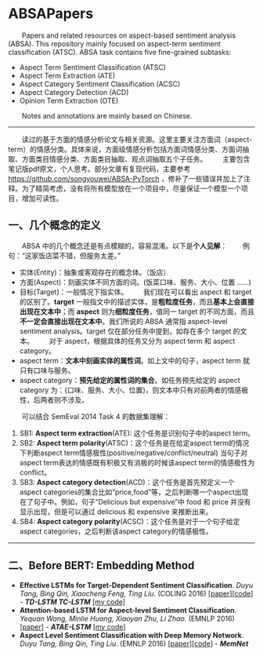 # ABSAPapers
&emsp;&emsp;Papers and related resources on aspect-based sentiment analysis (ABSA). This repository mainly focused on aspect-term sentiment classification (ATSC). ABSA task contains five fine-grained subtasks:
- Aspect Term Sentiment Classification (ATSC)
- Aspect Term Extraction (ATE)
- Aspect Category Sentiment Classification (ACSC)
- Aspect Category Detection (ACD)
- Opinion Term Extraction (OTE)

&emsp;&emsp;Notes and annotations are mainly based on Chinese.

---

&emsp;&emsp;读过的基于方面的情感分析论文与相关资源。这里主要关注方面词（aspect-term）的情感分类。具体来说，方面级情感分析包括方面词情感分类、方面词抽取、方面类目情感分类、方面类目抽取、观点词抽取五个子任务。
&emsp;&emsp;主要包含笔记版pdf原文，个人思考。部分文章有复现代码，主要参考 https://github.com/songyouwei/ABSA-PyTorch ，修补了一些错误并加上了注释。为了精简考虑，没有将所有模型放在一个项目中，尽量保证一个模型一个项目，增加可读性。
## 一、几个概念的定义
&emsp;&emsp;ABSA 中的几个概念还是有点模糊的，容易混淆。以下是**个人见解**：
&emsp;&emsp;例句：“这家饭店菜不错，但服务太差。”

* 实体(Entity)：抽象或客观存在的概念体。（饭店）
* 方面(Aspect)：刻画实体不同方面的词。(饭菜口味、服务、大小、位置 ……)
* 目标(Target)：一般情况下指实体。
&emsp;&emsp;我们现在可以看出 aspect 和 target 的区别了。**target** 一般指文中的描述实体，是**粗粒度任务**，而且**基本上会直接出现在文本中**；而 **aspect** 则为**细粒度任务**，值同一 target 的不同方面，而且**不一定会直接出现在文本中**。我们所说的 ABSA 通常指 aspect-level sentiment analysis。target 仅在部分任务中提到，如存在多个 target 的文本。
&emsp;&emsp;对于 aspect，根据具体的任务又分为 aspect term 和 aspect category。
* aspect term：**文本中刻画实体的属性词**。如上文中的句子，aspect term 就只有口味与服务。
* aspect category：**预先给定的属性词的集合**。如任务预先给定的 aspect category 为：{口味、服务、大小、位置}，则文本中只有对前两者的情感极性，后两者则不涉及。

&emsp;&emsp;可以结合 SemEval 2014 Task 4 的数据集理解：
1. SB1: **Aspect term extraction**(ATE): 这个任务是识别句子中的aspect term。
2. SB2: **Aspect term polarity**(ATSC)：这个任务是在给定aspect term的情况下判断aspect term情感极性(positive/negative/conflict/neutral) 当句子对aspect term表达的情感既有积极又有消极的时候该aspect term的情感极性为conflict。
3. SB3: **Aspect category detection**(ACD)：这个任务是首先预定义一个aspect categories的集合比如“price,food”等，之后判断哪一个aspect出现在了句子中。例如，句子“Delicious but expensive”中 food 和 price 并没有显示出现，但是可以通过 delicious 和 expensive 来推断出来。
4. SB4: **Aspect category polarity**(ACSC)：这个任务是对于一个句子给定aspect categories，之后判断该aspect category的情感极性。

---

## 二、Before BERT: Embedding Method
- **Effective LSTMs for Target-Dependent Sentiment Classification**. *Duyu Tang, Bing Qin, Xiaocheng Feng, Ting Liu*. (COLING 2016) [[paper]](https://www.aclweb.org/anthology/C16-1311)[[code]](https://drive.google.com/drive/folders/17RF8MZs456ov9MDiUYZp0SCGL6LvBQl6) - ***TD-LSTM TC-LSTM***  [[my code]](https://github.com/HJHGJGHHG/NLPPapers/tree/main/ABSA/ABSA)
- **Attention-based LSTM for Aspect-level Sentiment Classification**. *Yequan Wang, Minlie Huang, Xiaoyan Zhu, Li Zhao*. (EMNLP 2016) [[paper]](https://aclweb.org/anthology/D16-1058) - ***ATAE-LSTM***  [[my code]](https://github.com/HJHGJGHHG/NLPPapers/tree/main/ABSA/ABSA)
- **Aspect Level Sentiment Classification with Deep Memory Network**. *Duyu Tang, Bing Qin, Ting Liu*. (EMNLP 2016) [[paper]](https://www.aclweb.org/anthology/D16-1021)[[code]](https://drive.google.com/drive/folders/1Hc886aivHmIzwlawapzbpRdTfPoTyi1U) - ***MemNet***
